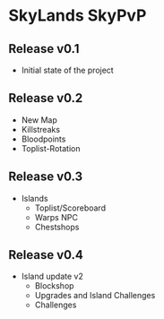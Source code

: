 # SkyLands SkyPvP

## Release v0.1
- Initial state of the project

## Release v0.2
- New Map
- Killstreaks
- Bloodpoints
- Toplist-Rotation

## Release v0.3
- Islands
  - Toplist/Scoreboard
  - Warps NPC  
  - Chestshops

## Release v0.4
- Island update v2
  - Blockshop
  - Upgrades and Island Challenges 
  - Challenges
